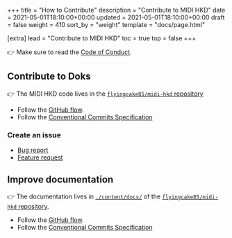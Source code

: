 +++
title = "How to Contribute"
description = "Contribute to MIDI HKD"
date = 2021-05-01T18:10:00+00:00
updated = 2021-05-01T18:10:00+00:00
draft = false
weight = 410
sort_by = "weight"
template = "docs/page.html"

[extra]
lead = "Contribute to MIDI HKD"
toc = true
top = false
+++

👉 Make sure to read the [Code of Conduct](../code-of-conduct/).

## Contribute to Doks

👉 The MIDI HKD code lives in the [`flyingcake85/midi-hkd` repository](https://github.com/flyingcake85/midi-hkd)

- Follow the [GitHub flow](https://guides.github.com/introduction/flow/).
- Follow the [Conventional Commits Specification](https://www.conventionalcommits.org/en/v1.0.0/)

### Create an issue

- [Bug report](https://github.com/flyingcake85/midi-hkd/issues/new)
- [Feature request](https://github.com/flyingcake85/midi-hkd/issues/new)

## Improve documentation

👉 The documentation lives in [`./content/docs/`](https://github.com/flyingcake85/midi-hkd-website/tree/master/content/docs)
of the [`flyingcake85/midi-hkd` repository](https://github.com/flyingcake85/midi-hkd-website).

- Follow the [GitHub flow](https://guides.github.com/introduction/flow/).
- Follow the [Conventional Commits Specification](https://www.conventionalcommits.org/en/v1.0.0/)

